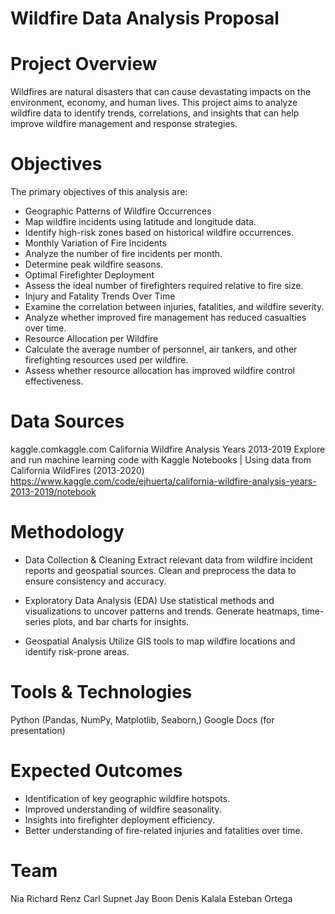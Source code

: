 # Wildfire Data Analysis Proposal
# Project Overview

Wildfires are natural disasters that can cause devastating impacts on the environment, economy, and human lives. This project aims to analyze wildfire data to identify trends, correlations, and insights that can help improve wildfire management and response strategies.

# Objectives

The primary objectives of this analysis are:

- Geographic Patterns of Wildfire Occurrences
- Map wildfire incidents using latitude and longitude data.
- Identify high-risk zones based on historical wildfire occurrences.
- Monthly Variation of Fire Incidents
- Analyze the number of fire incidents per month.
- Determine peak wildfire seasons.
- Optimal Firefighter Deployment
- Assess the ideal number of firefighters required relative to fire size.
- Injury and Fatality Trends Over Time
- Examine the correlation between injuries, fatalities, and wildfire severity.
- Analyze whether improved fire management has reduced casualties over time.
- Resource Allocation per Wildfire
- Calculate the average number of personnel, air tankers, and other firefighting resources used per wildfire.
- Assess whether resource allocation has improved wildfire control effectiveness.

# Data Sources

kaggle.comkaggle.com
California Wildfire Analysis Years 2013-2019
Explore and run machine learning code with Kaggle Notebooks | Using data from California WildFires (2013-2020)
https://www.kaggle.com/code/ejhuerta/california-wildfire-analysis-years-2013-2019/notebook

# Methodology

- Data Collection & Cleaning
  Extract relevant data from wildfire incident reports and geospatial sources.
  Clean and preprocess the data to ensure consistency and accuracy.
  
- Exploratory Data Analysis (EDA)
  Use statistical methods and visualizations to uncover patterns and trends.
  Generate heatmaps, time-series plots, and bar charts for insights.

- Geospatial Analysis
  Utilize GIS tools to map wildfire locations and identify risk-prone areas.

# Tools & Technologies

Python (Pandas, NumPy, Matplotlib, Seaborn,)
Google Docs (for presentation)

# Expected Outcomes

- Identification of key geographic wildfire hotspots.
- Improved understanding of wildfire seasonality.
- Insights into firefighter deployment efficiency.
- Better understanding of fire-related injuries and fatalities over time.

# Team
Nia Richard
Renz Carl Supnet
Jay Boon
Denis Kalala
Esteban Ortega
